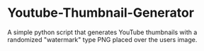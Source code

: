 # Youtube-Thumbnail-Generator
A simple python script that generates YouTube thumbnails with a randomized "watermark" type PNG placed over the users image.
